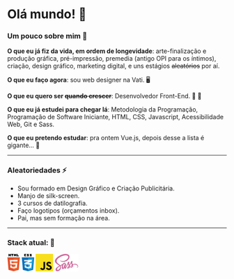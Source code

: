 # Olá mundo! 👋

### Um pouco sobre mim 📃

**O que eu já fiz da vida, em ordem de longevidade**: arte-finalização e produção gráfica, pré-impressão, premedia (antigo OPI para os íntimos), criação, design gráfico, marketing digital, e uns estágios <s>aleatórios</s> por aí.

**O que eu faço agora**: sou web designer na Vati. 🖥          

**O que eu quero ser <s>quando crescer</s>**: Desenvolvedor Front-End. 🙏 🏁

**O que eu já estudei para chegar lá**: Metodologia da Programação, Programação de Software Iniciante, HTML, CSS, Javascript, Acessibilidade Web, Git e Sass.

**O que eu pretendo estudar**: pra ontem Vue.js, depois desse a lista é gigante... 🌱

___

### Aleatoriedades ⚡

- Sou formado em Design Gráfico e Criação Publicitária.
- Manjo de silk-screen.
- 3 cursos de datilografia.
- Faço logotipos (orçamentos inbox).
- Pai, mas sem formação na área.
___

### Stack atual: 🎯

<a><img height="40" src="https://raw.githubusercontent.com/vandersonlb/vandersonlb/main/assets/html5.png"></a>
<a><img height="40" src="https://raw.githubusercontent.com/vandersonlb/vandersonlb/main/assets/css3.png"></a>
<a><img height="40" src="https://raw.githubusercontent.com/vandersonlb/vandersonlb/main/assets/javascript.png"></a>
<a><img height="40" src="https://raw.githubusercontent.com/vandersonlb/vandersonlb/main/assets/sass.png"></a>